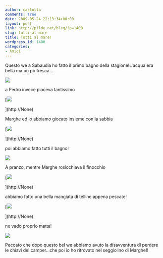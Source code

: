 ```yaml
---
author: carlotta
comments: true
date: 2009-05-24 22:13:34+00:00
layout: post
link: http://pilde.net/blog/?p=1400
slug: tutti-al-mare
title: Tutti al mare!
wordpress_id: 1400
categories:
- Amici
---
```


Questo we a Sabaudia ho fatto il primo bagno della stagione!L'acqua era bella ma un pò fresca....

![](http://pilde.net/blog/wp-content/uploads/2009/05/acqua_fredda.jpg)




a Pedro invece piaceva tantissimo

[![](http://pilde.net/blog/wp-content/uploads/2009/05/bruno.jpg)


](http://None)




Marghe ed io abbiamo giocato insieme con la sabbia

[![](http://pilde.net/blog/wp-content/uploads/2009/05/sabbia.jpg)


](http://None)




poi abbiamo fatto tutti il bagno!

![](http://pilde.net/blog/wp-content/uploads/2009/05/tutti.jpg)




A pranzo, mentre Marghe rosicchiava il finocchio

[![](http://pilde.net/blog/wp-content/uploads/2009/05/finocchio.jpg)


](http://None)




abbiamo fatto una bella mangiata di telline appena pescate!

[![](http://pilde.net/blog/wp-content/uploads/2009/05/telline.jpg)


](http://None)




ne vado proprio matta!

![](http://pilde.net/blog/wp-content/uploads/2009/05/telline_mati.jpg)




Peccato che dopo questo bel we abbiamo avuto la disavventura di perdere le chiavi del camper...che poi io ho ritrovato nel seggiolino di Marghe!!
